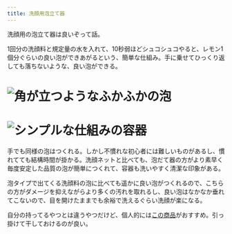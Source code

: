 ```yaml
---
title: 洗顔用泡立て器
---
```

洗顔用の泡立て器は良いぞって話。

1回分の洗顔料と規定量の水を入れて、10秒弱ほどシュコシュコやると、レモン1個分ぐらいの良い泡ができあがるという、簡単な仕組み。手に乗せてひっくり返しても落ちないような、良い泡ができる。

![](https://lh3.googleusercontent.com/8-G6L9NarznsdU9DCJn3phBcia-bCUz7QVA7Pc0rPrLcHXAyy6LnOo_nstnPDcZOAIEdFcXYuSjkzy7K3zmPO62P4oOct-ygxhoSJEoFy8O5cJ0-9Hq9WW0ThRcCqTkdci0tgeUc1O57Lrii0Lz1noMRBOrxeUnw7Y8qLKXRwL2_xEsxPqO7DWSt-oQI "角が立つようなふかふかの泡")
===================================================================================================================================================================================================================================================

![](https://lh4.googleusercontent.com/mapYKNYKKoW2Ublet4cuK9EJWvTnM5R9SGSD2OYkEHddD-jmEzOqVOdfI7WzbVWCi-5PZLR8IYwXhi64yVZsHd7Q2F0AL8jVyksrGQZy3gLQzFWTgB-jyPDhRjY5x8zdgWbKtxQ57OYTEhTDI_xLROsa-W6lRTmnICKObyyzSQ_KfiYCMfQHttJ5Q91i "シンプルな仕組みの容器")
=================================================================================================================================================================================================================================================

手でも同様の泡はつくれる。しかし不慣れな初心者には難しいものがあるし、慣れてても結構時間が掛かる。洗顔ネットと比べても、泡だて器の方がより素早く毎度安定した品質の泡が簡単につくれて、容器も洗いやすく清潔な印象がある。

泡タイプで出てくる洗顔料の泡に比べても遥かに良い泡がつくれるので、こちらの方がダメージを抑えながらより多くの汚れを取れるし、良い泡はなかなか垂れてこないので、目を開けたままでも余裕で洗えるぐらい洗顔が楽になる。

自分の持ってるやつとは違うやつだけど、個人的には[この商品](https://www.amazon.co.jp/dp/B09KMP9GDN)がおすすめ。引っ掛けて干しておけるのが良い。
